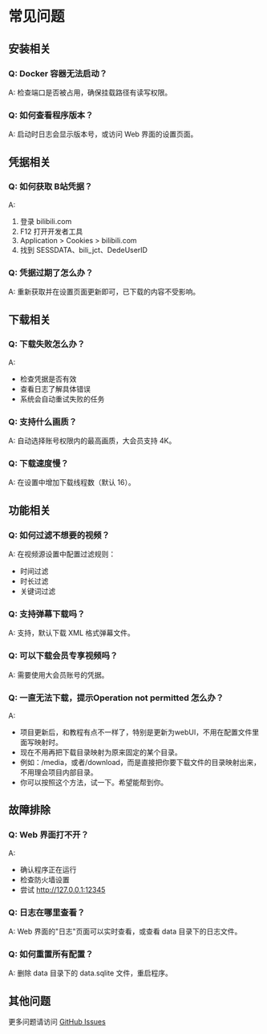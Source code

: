 # 常见问题

## 安装相关

### Q: Docker 容器无法启动？
A: 检查端口是否被占用，确保挂载路径有读写权限。

### Q: 如何查看程序版本？
A: 启动时日志会显示版本号，或访问 Web 界面的设置页面。

## 凭据相关

### Q: 如何获取 B站凭据？
A: 
1. 登录 bilibili.com
2. F12 打开开发者工具
3. Application > Cookies > bilibili.com
4. 找到 SESSDATA、bili_jct、DedeUserID

### Q: 凭据过期了怎么办？
A: 重新获取并在设置页面更新即可，已下载的内容不受影响。

## 下载相关

### Q: 下载失败怎么办？
A: 
- 检查凭据是否有效
- 查看日志了解具体错误
- 系统会自动重试失败的任务

### Q: 支持什么画质？
A: 自动选择账号权限内的最高画质，大会员支持 4K。

### Q: 下载速度慢？
A: 在设置中增加下载线程数（默认 16）。

## 功能相关

### Q: 如何过滤不想要的视频？
A: 在视频源设置中配置过滤规则：
- 时间过滤
- 时长过滤
- 关键词过滤

### Q: 支持弹幕下载吗？
A: 支持，默认下载 XML 格式弹幕文件。

### Q: 可以下载会员专享视频吗？
A: 需要使用大会员账号的凭据。

### Q: 一直无法下载，提示Operation not permitted 怎么办？
A: 
- 项目更新后，和教程有点不一样了，特别是更新为webUI，不用在配置文件里面写映射时。
- 现在不用再把下载目录映射为原来固定的某个目录。
- 例如：/media，或者/download，而是直接把你要下载文件的目录映射出来，不用理会项目内部目录。
- 你可以按照这个方法，试一下。希望能帮到你。

## 故障排除

### Q: Web 界面打不开？
A: 
- 确认程序正在运行
- 检查防火墙设置
- 尝试 http://127.0.0.1:12345

### Q: 日志在哪里查看？
A: Web 界面的"日志"页面可以实时查看，或查看 data 目录下的日志文件。

### Q: 如何重置所有配置？
A: 删除 data 目录下的 data.sqlite 文件，重启程序。

## 其他问题

更多问题请访问 [GitHub Issues](https://github.com/qq1582185982/bili-sync-01/issues)